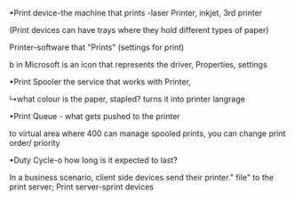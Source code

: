 •Print device-the machine that prints -laser Printer, inkjet, 3rd printer

(Print devices can have trays where they hold different types of paper)

Printer-software that "Prints" (settings for print)

b in Microsoft is an icon that represents the driver, Properties, settings

•Print Spooler the service that works with Printer,

↳what colour is the paper, stapled? turns it into printer langrage

•Print Queue - what gets pushed to the printer

to virtual area where 400 can manage spooled prints, you can change print order/ priority

•Duty Cycle-o how long is it expected to last?

In a business scenario, client side devices send their printer." file" to the print server; Print server-sprint devices